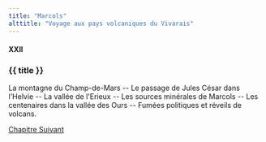 ```yaml
---
title: "Marcols"
alttitle: "Voyage aux pays volcaniques du Vivarais"
---
```


#### XXII

### {{ title }}

<div id="tltr">

La montagne du Champ-de-Mars -- Le passage de Jules César dans l'Helvie -- La
vallée de l'Erieux -- Les sources minérales de Marcols -- Les centenaires dans
la vallée des Ours -- Fumées politiques et réveils de volcans.

</div>

<div id="next">

[Chapitre Suivant](23.html)

</div>
